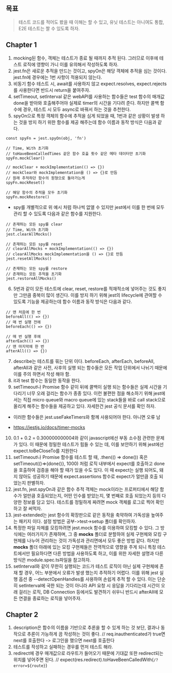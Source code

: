 ## 목표  
>테스트 코드를 적어도 봤을 때 이해는 할 수 있고, 유닛 테스트는 아니여도 통합, E2E 테스트는 짤 수 있도록 하자.

## Chapter 1  

1. mocking된 함수, 객체는 테스트가 종료 될 때까지 추적 된다. 그러므로 이후에 테스트 로직에 영향이 가니 이를 유의해서 작성하도록 하자.
2. jest.fn은 새로운 추적을 만드는 것이고, spyOn은 해당 객체에 추적을 심는 것이다. jest.fn에 경우에는 1번 사항이 적용되지 않는다.
3. 비동기 함수 테스트 시, await를 사용하지 않고 expect.resolves, expect.rejects를 사용한다면 반드시 return을 붙여주자. 
4. setTimeout, setInterval 같은 webAPI를 사용하는 함수들은 test 함수의 매개값 done을 받아와 호출해주어야 실제로 timer의 시간을 기다려 준다. 하지만 콜백 함수에 경우, 테스트 시 모두 async로 바꿔서 하는 것을 추천한다.
5. spyOn으로 특정 객체의 함수에 추적을 심게 되었을 때, 1번과 같은 상황이 발생 하는 것을 방지 하기 위한 함수를 제공 해주는데 함수 이름과 동작 방식은 다음과 같다.  
```
const spyFn = jest.spyOn(obj, 'fn')

// Time, With 초기화
// toHaveBeenCalledTimes 같은 함수 호출 횟수 같은 메타 데이터만 초기화
spyFn.mockClear()

// mockClear + mockImplementation(() => {})
// mockClear와 mockImplementation을 () => {}로 만듬
// 원래 추적하던 함수의 원형으로 돌아가는게
spyFn.mockReset() 

// 해당 함수의 추적을 모두 초기화
spyFn.mockRestore()
```  
+ spy를 개별적으로 위 예시 처럼 하나씩 없앨 수 있지만 jest에서 이를 한 번에 모두 관리 할 수 있도록 다음과 같은 함수를 지원한다.  
```
// 존재하는 모든 spy를 clear
// Time, With 초기화
jest.clearAllMocks()

// 존재하는 모든 spy를 reset
// clearAllMocks + mockImplementation(() => {})
// clearAllMocks mockImplementation을 () => {}로 만듬
jest.resetAllMocks()

// 존재하는 모든 spy를 restore
// 존재하는 모든 추적을 초기화
jest.restoreAllMocks()
```   

6. 5번과 같이 모든 테스트에 clear, reset, restore를 적재적소에 넣어주는 것도 좋지만 그만큼 중복이 많이 생긴다. 이를 방지 하기 위해 jest의 lifecycle에 관여할 수 있도록 기능을 제공하는데 함수 이름과 동작 방식은 다음과 같다.
```
// 맨 처음에 한 번
beforeAll(() => {})
// 매 번 실행 전에
beforeEach(() => {})

// 매 번 실행 후에
afterEach(() => {})
// 맨 마지막에 한 번
afterAll(() => {})
```  
7. describe는 테스트를 묶는 단위 이다. beforeEach, afterEach, beforeAll, afterAll과 같은 사전, 사후의 실행 되는 함수들은 모든 작업 단위에서 나뉘기 때문에 이를 주의 하면서 작성 해야 함.  
8. it과 test 함수는 동일한 동작을 한다.  
9. setTimeout나 Promise 함수 같이 뒤에 콜백이 실행 되는 함수들은 실제 시간을 기다리기 너무 오래 걸리는 함수가 종종 있다. 이런 불편한 점을 해소하기 위해 jest에서는 직접 micro queue와 macro queue에 있는 stack들을 바로 call stack으로 올리게 해주는 함수들을 제공하고 있다. 자세한건 jest 공식 문서를 확인 하자.  
+ 이러한 함수들은 jest.useFakeTimers와 함께 사용되어야 한다. 아니면 오류 남  
- https://jestjs.io/docs/timer-mocks  
10. 0.1 + 0.2 = 0.300000000004와 같이 javascript에선 부동 소수점 관련한 문제가 있다. 이 때문에 정밀한 테스트가 힘들 수 있는 데, 이를 보안하기 위해 jest에선 expect.toBeCloseTo를 지원한다
11. setTimeout나 Promise 함수를 테스트 할 때, .then(() => done()) 혹은 setTimeout(()=>{done()}, 1000) 처럼 로직 내부에서 expect를 호출하고 done을 호출하여 검증을 해야 할 때가 있을 수도 있다. 이 때 expect는 실행 되어도, 돼지 않아도 성공하기 때문에 expect.assertions 함수로 expect가 얼만큼 호출 되었는지 판별하자.  
12. jest.fn, jest.spyOn과 같은 함수 추적 객체는 mock이라는 프로퍼티에서 해당 함수가 얼만큼 호출되었는지, 어떤 인수를 받았는지, 몇 번째로 호출 되었는지 등의 다양한 정보를 담고 있다. 테스트를 정밀하게 짜려면 mock 객체를 로그로 찍어 확인하고 잘 써먹자.  
13. jest-extended는 jest 함수의 확장판으로 같은 동작을 축약하여 가독성을 높여주는 패키지 이다. 설정 방법은 공부->test->setup 폴더를 확인하자.
14. 특정한 파일 자체를 모킹하려면 jest.mock 함수를 이용하여 모킹할 수 있다. 그 방식에는 여러가지가 존재하며, 그 중 __mocks__ 폴더로 분할하여 실제 구현체와 모킹 구현체를 나누어 관리하는 것이 가독성과 관리면에서 모두 좋은 방법 같다. 하지만 __mocks__ 폴더 아래에 있는 모킹 구현체들은 전역적으로 영향을 주게 되니 특정 테스트에서만 필요하다면 다른 방법을 사용하도록 하고, 이를 위한 자세한 설명과 다른 방식은 module.spec.ts파일을 참고하자.  
15. setInterval와 같이 무한히 실행되는 코드가 테스트 로직이 아닌 실제 구현체에 존재 할 경우, 어느 부분에서 오류가 발생 했는지 추적하기 어렵다. 이를 위해 jest 실행 옵션 중 --detectOpenHandles를 사용하여 손쉽게 추적 할 수 있다. 이는 단순히 setInterval에 국한 되는 것이 아니라 API 요청 시 응답을 기다리는데 시간이 오래 걸리는 로직, DB Connection 등에서도 발견하기 쉬우니 반드시 afterAll에 모든 연결을 종료하는 로직을 넣어주자.   

## Chapter 2  

1. description은 함수의 이름을 기반으로 추론을 할 수 있게 하는 것 보단, 결과나 동작으로 추론이 가능하게 끔 작성하는 것이 좋다.
// req.inauthenticated가 true면 next를 호출한다 -> 로그인을 했으면 next를 호출한다    
2. 테스트를 작성하고 실패하는 경우를 먼저 테스트 해라.  
3. redirect에 경우 매개값으로 라우트가 들어오기 때문에 기대값 또한 redirect되는 위치를 넣어주면 된다.
// expect(res.redirect).toHaveBeenCalledWith(`/?error=${route}`)  